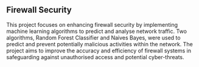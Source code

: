 ## Firewall Security

This project focuses on enhancing firewall security by implementing machine learning algorithms to predict and analyse network traffic. 
Two algorithms, Random Forest Classifier and Naives Bayes, were used to predict and prevent potentially malicious activities within the network. 
The project aims to improve the accuracy and efficiency of firewall systems in safeguarding against unauthorised access and potential cyber-threats.
